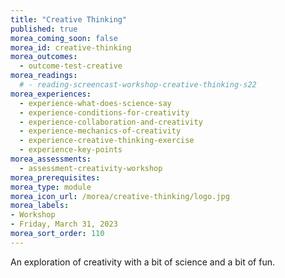 ```yaml
---
title: "Creative Thinking"
published: true
morea_coming_soon: false
morea_id: creative-thinking
morea_outcomes:
  - outcome-test-creative
morea_readings:
  # - reading-screencast-workshop-creative-thinking-s22
morea_experiences:
  - experience-what-does-science-say
  - experience-conditions-for-creativity
  - experience-collaboration-and-creativity
  - experience-mechanics-of-creativity
  - experience-creative-thinking-exercise
  - experience-key-points
morea_assessments:
  - assessment-creativity-workshop
morea_prerequisites:
morea_type: module
morea_icon_url: /morea/creative-thinking/logo.jpg
morea_labels:
- Workshop
- Friday, March 31, 2023
morea_sort_order: 110
---
```


An exploration of creativity with a bit of science and a bit of fun.
